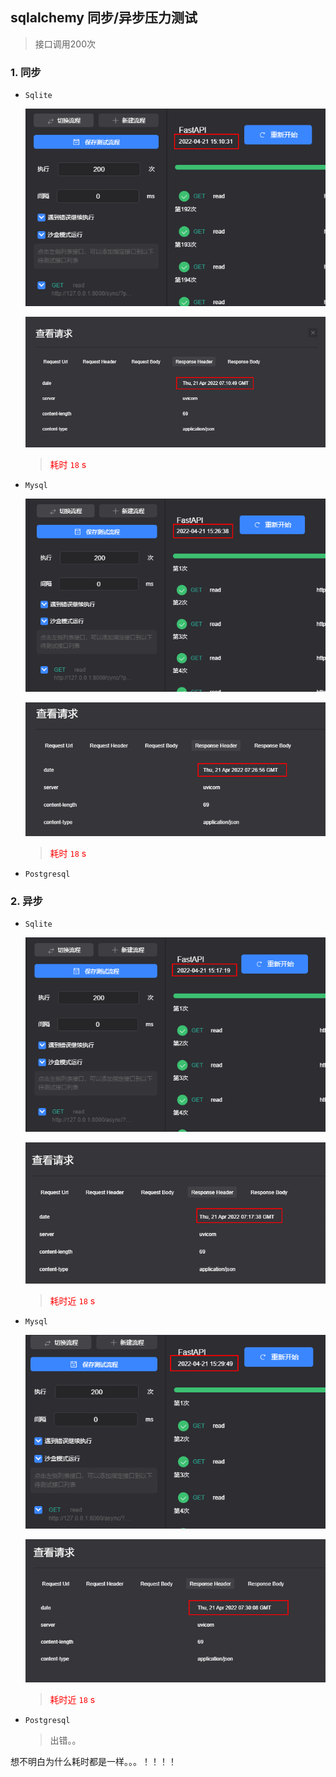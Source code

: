 ## sqlalchemy 同步/异步压力测试

>接口调用200次

### 1. 同步

+ `Sqlite`

  ![](./images/sqlite_sync_read_start.png)

  ![](./images/sqlite_sync_read_end.png)

  ><font color="red">耗时 `18` s</font>

+ `Mysql`

  ![](./images/mysql_sync_start.png)

  ![](./images/mysql_sync_end.png)

  ><font color="red">耗时 `18` s</font>

+ `Postgresql`

### 2.  异步

+ `Sqlite`

  ![](./images/sqlite_async_read_start.png)

  ![](./images/sqlite_async_read_end.png)

  ><font color="red">耗时近 `18` s</font>

+ `Mysql`

  ![](./images/mysql_async_start.png)

  ![](./images/mysql_async_end.png)

  ><font color="red">耗时近 `18` s</font>

+ `Postgresql`

  >出错。。





想不明白为什么耗时都是一样。。。！！！！